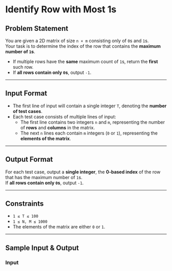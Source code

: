 # Identify Row with Most 1s

## Problem Statement
You are given a 2D matrix of size `n × m` consisting only of `0`s and `1`s.  
Your task is to determine the index of the row that contains the **maximum number of `1`s**.  
- If multiple rows have the **same** maximum count of `1`s, return the **first** such row.  
- If **all rows contain only `0`s**, output `-1`.  

---

## **Input Format**
- The first line of input will contain a single integer `T`, denoting the **number of test cases**.
- Each test case consists of multiple lines of input:
  - The first line contains two integers `n` and `m`, representing the number of **rows** and **columns** in the matrix.
  - The next `n` lines each contain `m` integers (`0` or `1`), representing the **elements of the matrix**.

---

## **Output Format**
For each test case, output a **single integer**, the **0-based index** of the row that has the maximum number of `1`s.  
If **all rows contain only `0`s**, output `-1`.  

---

## **Constraints**
- `1 ≤ T ≤ 100`
- `1 ≤ N, M ≤ 1000`
- The elements of the matrix are either `0` or `1`.

---

## **Sample Input & Output**
### **Input**
